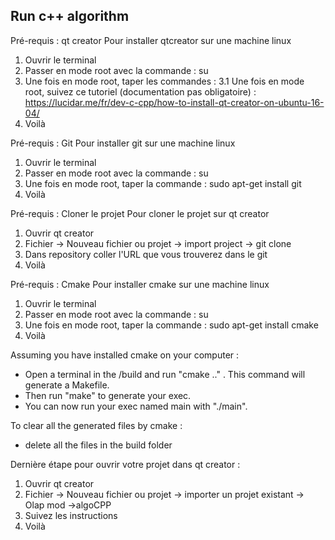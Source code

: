 ## Run c++ algorithm

Pré-requis : qt creator
Pour installer qtcreator sur une machine linux 
1. Ouvrir le terminal
2. Passer en mode root avec la commande : su
3. Une fois en mode root, taper les commandes : 
  3.1 Une fois en mode root, suivez ce tutoriel (documentation pas obligatoire) : https://lucidar.me/fr/dev-c-cpp/how-to-install-qt-creator-on-ubuntu-16-04/
4. Voilà

Pré-requis : Git
Pour installer git sur une machine linux 
1. Ouvrir le terminal
2. Passer en mode root avec la commande : su
3. Une fois en mode root, taper la commande : sudo apt-get install git
4. Voilà

Pré-requis : Cloner le projet
Pour cloner le projet sur qt creator
1. Ouvrir qt creator
2. Fichier -> Nouveau fichier ou projet -> import project -> git clone
3. Dans repository coller l'URL que vous trouverez dans le git
4. Voilà

Pré-requis : Cmake
Pour installer cmake sur une machine linux 
1. Ouvrir le terminal
2. Passer en mode root avec la commande : su
3. Une fois en mode root, taper la commande : sudo apt-get install cmake
4. Voilà

Assuming you have installed cmake on your computer :

* Open a terminal in the /build and run "cmake .." . This command will generate a Makefile.
* Then run "make" to generate your exec.
* You can now run your exec named main with "./main".

To clear all the generated files by cmake :

* delete all the files in the build folder

Dernière étape pour ouvrir votre projet dans qt creator : 
1. Ouvrir qt creator
2. Fichier -> Nouveau fichier ou projet -> importer un projet existant -> Olap mod ->algoCPP
3. Suivez les instructions
4. Voilà

